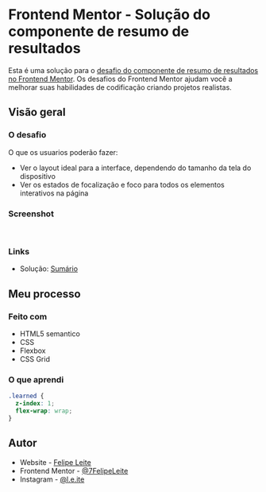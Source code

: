 # Frontend Mentor - Solução do componente de resumo de resultados

Esta é uma solução para o [desafio do componente de resumo de resultados no Frontend Mentor](https://www.frontendmentor.io/challenges/results-summary-component-CE_K6s0maV). Os desafios do Frontend Mentor ajudam você a melhorar suas habilidades de codificação criando projetos realistas.

## Visão geral

### O desafio

O que os usuarios poderão fazer:

- Ver o layout ideal para a interface, dependendo do tamanho da tela do dispositivo
- Ver os estados de focalização e foco para todos os elementos interativos na página

### Screenshot
<div align="center">
  <img href="screenshot/layout-pc.png">
  <img href="screenshot/layout-pc-hover.png">
  <img href="screenshot/layout-cell.png">
</div>

### Links
- Solução: [Sumário](https://7felipeleite.github.io/projetcs-frontend-mentor/summary/)

## Meu processo

### Feito com

- HTML5 semantico
- CSS
- Flexbox
- CSS Grid


### O que aprendi

```css
.learned {
  z-index: 1;
  flex-wrap: wrap;
}
```

## Autor

- Website - [Felipe Leite](https://github.com/7FelipeLeite)
- Frontend Mentor - [@7FelipeLeite](https://www.frontendmentor.io/profile/7FelipeLeite)
- Instagram - [@l.e.ite](https://www.instagram.com/l.e.ite)
